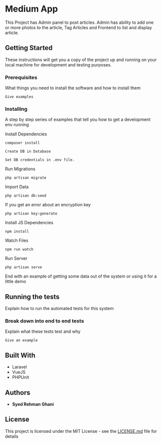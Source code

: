 # Medium App

This Project has Admin panel to post articles. Admin has ability to add one or more photos to the article, Tag Articles and Frontend to list and display article. 

## Getting Started

These instructions will get you a copy of the project up and running on your local machine for development and testing purposes.

### Prerequisites

What things you need to install the software and how to install them

```
Give examples
```

### Installing

A step by step series of examples that tell you how to get a development env running

Install Dependencies
```
composer install
```

```
Create DB in Database
```

```
Set DB credentials in .env file.
```

Run Migrations
```
php artisan migrate
```

Import Data
```
php artisan db:seed
```

If you get an error about an encryption key
```
php artisan key:generate
```

Install JS Dependencies
```
npm install
```

Watch Files
```
npm run watch
```

Run Server
```
php artisan serve
```

End with an example of getting some data out of the system or using it for a little demo

## Running the tests

Explain how to run the automated tests for this system

### Break down into end to end tests

Explain what these tests test and why

```
Give an example
```

## Built With

* Laravel
* VueJS
* PHPUnit



## Authors

* **Syed Rehman Ghani**

## License

This project is licensed under the MIT License - see the [LICENSE.md](LICENSE.md) file for details
